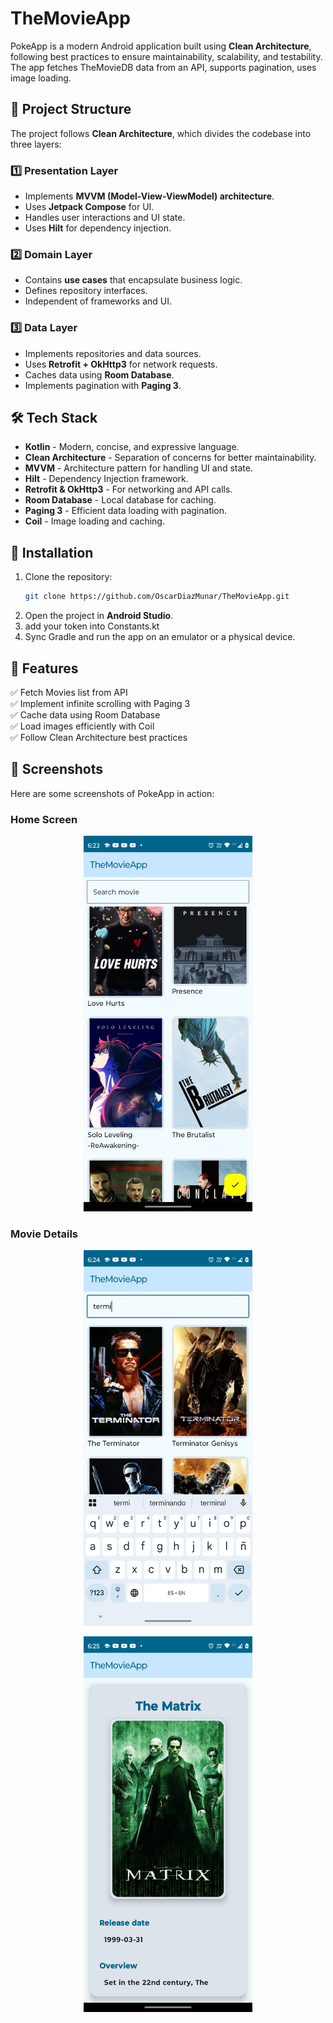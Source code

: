 # TheMovieApp

PokeApp is a modern Android application built using **Clean Architecture**, following best practices to ensure maintainability, scalability, and testability. The app fetches TheMovieDB data from an API, supports pagination, uses image loading.

## 📂 Project Structure

The project follows **Clean Architecture**, which divides the codebase into three layers:

### 1️⃣ **Presentation Layer**

- Implements **MVVM (Model-View-ViewModel) architecture**.
- Uses **Jetpack Compose** for UI.
- Handles user interactions and UI state.
- Uses **Hilt** for dependency injection.

### 2️⃣ **Domain Layer**

- Contains **use cases** that encapsulate business logic.
- Defines repository interfaces.
- Independent of frameworks and UI.

### 3️⃣ **Data Layer**

- Implements repositories and data sources.
- Uses **Retrofit + OkHttp3** for network requests.
- Caches data using **Room Database**.
- Implements pagination with **Paging 3**.

## 🛠️ Tech Stack

- **Kotlin** - Modern, concise, and expressive language.
- **Clean Architecture** - Separation of concerns for better maintainability.
- **MVVM** - Architecture pattern for handling UI and state.
- **Hilt** - Dependency Injection framework.
- **Retrofit & OkHttp3** - For networking and API calls.
- **Room Database** - Local database for caching.
- **Paging 3** - Efficient data loading with pagination.
- **Coil** - Image loading and caching.

## 🔧 Installation

1. Clone the repository:
   ```sh
   git clone https://github.com/OscarDiazMunar/TheMovieApp.git
   ```
2. Open the project in **Android Studio**.
3. add your token into Constants.kt
4. Sync Gradle and run the app on an emulator or a physical device.

## 🚀 Features

✅ Fetch Movies list from API\
✅ Implement infinite scrolling with Paging 3\
✅ Cache data using Room Database\
✅ Load images efficiently with Coil\
✅ Follow Clean Architecture best practices

## 📸 Screenshots

Here are some screenshots of PokeApp in action:

### Home Screen
<p align="center">
  <img width="270" src="https://github.com/OscarDiazMunar/TheMovieApp/blob/main/screenshots/movie1.png"/>
</p>

### Movie Details
<p align="center">
  <img width="270" src="https://github.com/OscarDiazMunar/TheMovieApp/blob/main/screenshots/movie2.png"/>
</p>

<p align="center">
  <img width="270" src="https://github.com/OscarDiazMunar/TheMovieApp/blob/main/screenshots/movie3.png"/>
</p>






